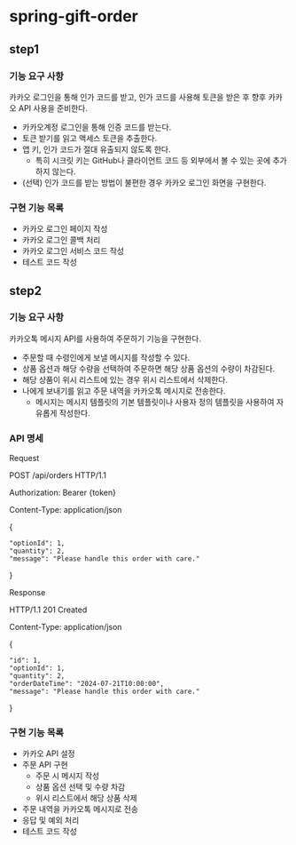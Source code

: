 # spring-gift-order

## step1

### 기능 요구 사항
카카오 로그인을 통해 인가 코드를 받고, 인가 코드를 사용해 토큰을 받은 후 향후 카카오 API 사용을 준비한다.

- 카카오계정 로그인을 통해 인증 코드를 받는다.
- 토큰 받기를 읽고 액세스 토큰을 추출한다.
- 앱  키, 인가 코드가 절대 유출되지 않도록 한다.
  - 특히 시크릿 키는 GitHub나 클라이언트 코드 등 외부에서 볼 수 있는 곳에 추가하지 않는다.
- (선택) 인가 코드를 받는 방법이 불편한 경우 카카오 로그인 화면을 구현한다.

### 구현 기능 목록
- 카카오 로그인 페이지 작성
- 카카오 로그인 콜백 처리
- 카카오 로그인 서비스 코드 작성
- 테스트 코드 작성

## step2

### 기능 요구 사항
카카오톡 메시지 API를 사용하여 주문하기 기능을 구현한다.

- 주문할 때 수령인에게 보낼 메시지를 작성할 수 있다.
- 상품 옵션과 해당 수량을 선택하여 주문하면 해당 상품 옵션의 수량이 차감된다.
- 해당 상품이 위시 리스트에 있는 경우 위시 리스트에서 삭제한다.
- 나에게 보내기를 읽고 주문 내역을 카카오톡 메시지로 전송한다.
  - 메시지는 메시지 템플릿의 기본 템플릿이나 사용자 정의 템플릿을 사용하여 자유롭게 작성한다.

### API 명세

Request

POST /api/orders HTTP/1.1

Authorization: Bearer {token}

Content-Type: application/json


{

    "optionId": 1,
    "quantity": 2,
    "message": "Please handle this order with care."
    
}

Response

HTTP/1.1 201 Created

Content-Type: application/json

{

    "id": 1,
    "optionId": 1,
    "quantity": 2,
    "orderDateTime": "2024-07-21T10:00:00",
    "message": "Please handle this order with care."
    
}

### 구현 기능 목록

- 카카오 API 설정
- 주문 API 구현
  - 주문 시 메시지 작성
  - 상품 옵션 선택 및 수량 차감
  - 위시 리스트에서 해당 상품 삭제
- 주문 내역을 카카오톡 메시지로 전송
- 응답 및 예외 처리
- 테스트 코드 작성
